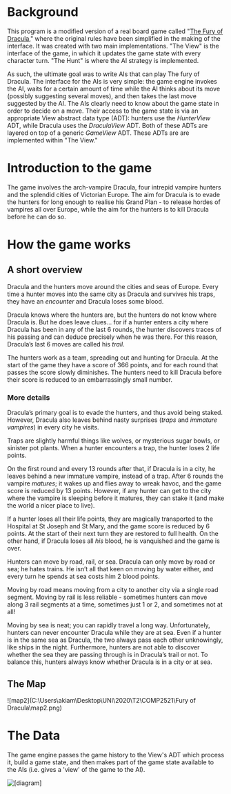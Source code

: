 # Background

This program is a modified version of a real board game called "[The Fury of Dracula](https://en.wikipedia.org/wiki/The_Fury_of_Dracula)," where the original rules have been simplified in the making of the interface. It was created with two main implementations. "The View" is the interface of the game, in which it updates the game state with every character turn. "The Hunt" is where the AI strategy is implemented.

As such, the ultimate goal was to write AIs that can play The fury of Dracula. The interface for the AIs is very simple: the game engine invokes the AI, waits for a certain amount of time while the AI thinks about its move (possibly suggesting several moves), and then takes the last move suggested by the AI. The AIs clearly need to know about the game state in order to decide on a move. Their access to the game state is via an appropriate View abstract data type (ADT): hunters use the *HunterView* ADT, while Dracula uses the *DraculaView* ADT. Both of these ADTs are layered on top of a generic *GameView* ADT. These ADTs are are implemented within "The View."

# Introduction to the game

The game involves the arch-vampire Dracula, four intrepid vampire hunters and the splendid cities of Victorian Europe. The aim for Dracula is to evade the hunters for long enough to realise his Grand Plan - to release hordes of vampires all over Europe, while the aim for the hunters is to kill Dracula before he can do so.

# How the game works

## A short overview

Dracula and the hunters move around the cities and seas of Europe. Every time a hunter moves into the same city as Dracula and survives his traps, they have an *encounter* and Dracula loses some blood.

Dracula knows where the hunters are, but the hunters do not know where Dracula is. But he does leave clues… for if a hunter enters a city where Dracula has been in any of the last 6 rounds, the hunter discovers traces of his passing and can deduce precisely when he was there. For this reason, Dracula’s last 6 moves are called his *trail*.

The hunters work as a team, spreading out and hunting for Dracula. At the start of the game they have a score of 366 points, and for each round that passes the score slowly diminishes. The hunters need to kill Dracula before their score is reduced to an embarrassingly small number.

### More details

Dracula’s primary goal is to evade the hunters, and thus avoid being staked. However, Dracula also leaves behind nasty surprises (*traps* and *immature vampires*) in every city he visits.

Traps are slightly harmful things like wolves, or mysterious sugar bowls, or sinister pot plants. When a hunter encounters a trap, the hunter loses 2 life points.

On the first round and every 13 rounds after that, if Dracula is in a city, he leaves behind a new immature vampire, instead of a trap. After 6 rounds the vampire *matures*; it wakes up and flies away to wreak havoc, and the game score is reduced by 13 points. However, if any hunter can get to the city where the vampire is sleeping before it matures, they can stake it (and make the world a nicer place to live).

If a hunter loses all their life points, they are magically transported to the Hospital at St Joseph and St Mary, and the game score is reduced by 6 points. At the start of their next turn they are restored to full health. On the other hand, if Dracula loses all *his* blood, he is vanquished and the game is over.

Hunters can move by road, rail, or sea. Dracula can only move by road or sea; he hates trains. He isn’t all that keen on moving by water either, and every turn he spends at sea costs him 2 blood points.

Moving by road means moving from a city to another city via a single road segment. Moving by rail is less reliable - sometimes hunters can move along 3 rail segments at a time, sometimes just 1 or 2, and sometimes not at all!

Moving by sea is neat; you can rapidly travel a long way. Unfortunately, hunters can never encounter Dracula while they are at sea. Even if a hunter is in the same sea as Dracula, the two always pass each other unknowingly, like ships in the night. Furthermore, hunters are not able to discover whether the sea they are passing through is in Dracula’s trail or not. To balance this, hunters always know whether Dracula is in a city or at sea.

## The Map

![map2](C:\Users\akiam\Desktop\UNI\2020\T2\COMP2521\Fury of Dracula\map2.png)

# The Data

The game engine passes the game history to the View's ADT which process it, build a game state, and then makes part of the game state available to the AIs (i.e. gives a 'view' of the game to the AI). 

![[diagram]](https://www.cse.unsw.edu.au/~cs2521/20T2/ass/ass2/Pics/game-processes.png)

